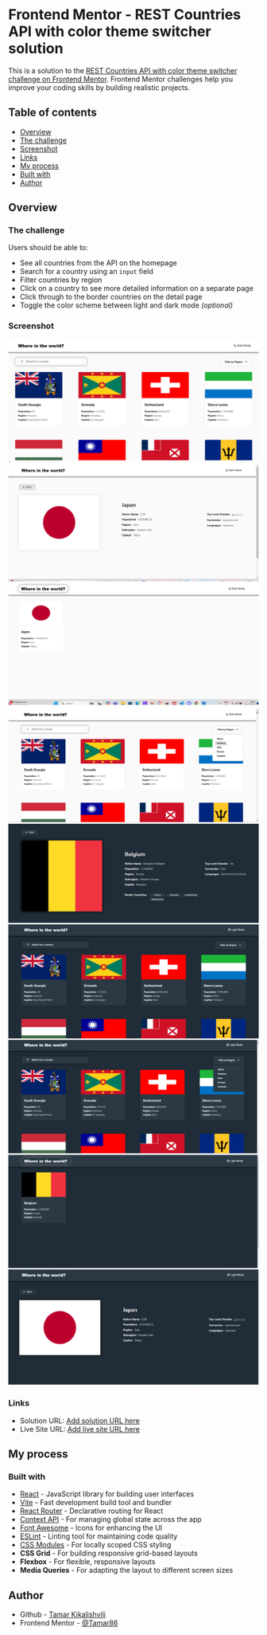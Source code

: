 # Frontend Mentor - REST Countries API with color theme switcher solution

This is a solution to the [REST Countries API with color theme switcher challenge on Frontend Mentor](https://www.frontendmentor.io/challenges/rest-countries-api-with-color-theme-switcher-5cacc469fec04111f7b848ca). Frontend Mentor challenges help you improve your coding skills by building realistic projects.

## Table of contents

- [Overview](#overview)
- [The challenge](#the-challenge)
- [Screenshot](#screenshot)
- [Links](#links)
- [My process](#my-process)
- [Built with](#built-with)
- [Author](#author)

## Overview

### The challenge

Users should be able to:

- See all countries from the API on the homepage
- Search for a country using an `input` field
- Filter countries by region
- Click on a country to see more detailed information on a separate page
- Click through to the border countries on the detail page
- Toggle the color scheme between light and dark mode _(optional)_

### Screenshot

![](./screenshots/light-mode.png)
![](./screenshots/light-mode-search.png)
![](./screenshots/light-mode-search-activebtn-toGoBack.png)
![](./screenshots/light-mode-regions.png)
![](./screenshots/dark-modeDetails.png)
![](./screenshots/dark-mode.png)
![](./screenshots/dark-mode-regions.png)
![](./screenshots/dark-mode-goBackToMainActiveBtn.png)
![](./screenshots/dark-mode-details.png)

### Links

- Solution URL: [Add solution URL here](https://your-solution-url.com)
- Live Site URL: [Add live site URL here](https://tamar86.github.io/rest-countries-api-with-color-theme-switcher/)

## My process

### Built with

- [React](https://react.dev/) - JavaScript library for building user interfaces
- [Vite](https://vitejs.dev/) - Fast development build tool and bundler
- [React Router](https://reactrouter.com/) - Declarative routing for React
- [Context API](https://react.dev/learn/context) - For managing global state across the app
- [Font Awesome](https://fontawesome.com/) - Icons for enhancing the UI
- [ESLint](https://eslint.org/) - Linting tool for maintaining code quality
- [CSS Modules](https://github.com/css-modules/css-modules) - For locally scoped CSS styling
- **CSS Grid** - For building responsive grid-based layouts
- **Flexbox** - For flexible, responsive layouts
- **Media Queries** - For adapting the layout to different screen sizes

## Author

- Github - [Tamar Kikalishvili](https://github.com/Tamar86)
- Frontend Mentor - [@Tamar86](https://www.frontendmentor.io/profile/Tamar86)

